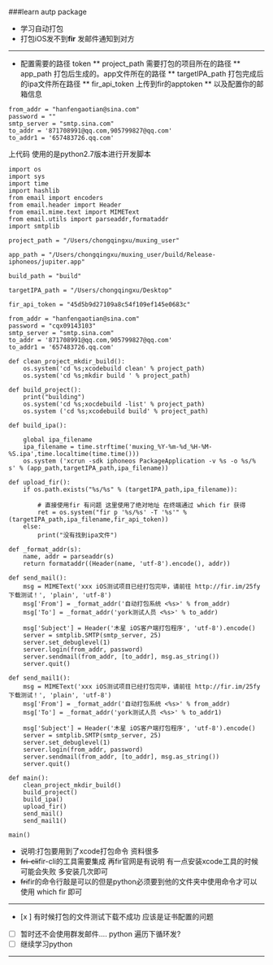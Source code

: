 ###learn autp package
* 学习自动打包 
* 打包iOS发不到**fir** 发邮件通知到对方

***

* 配置需要的路径 token
**  project_path 需要打包的项目所在的路径
**  app_path 打包后生成的。app文件所在的路径
**  targetIPA_path 打包完成后的ipa文件所在路径
**  fir_api_token 上传到fir的apptoken
**  以及配置你的邮箱信息
```
from_addr = "hanfengaotian@sina.com"
password = ""       
smtp_server = "smtp.sina.com"
to_addr = '871708991@qq.com,905799827@qq.com'
to_addr1 = '657483726.qq.com'
```
上代码 
使用的是python2.7版本进行开发脚本
```
import os
import sys
import time 
import hashlib
from email import encoders
from email.header import Header 
from email.mime.text import MIMEText
from email.utils import parseaddr,formataddr
import smtplib
```

```
project_path = "/Users/chongqingxu/muxing_user"

app_path = "/Users/chongqingxu/muxing_user/build/Release-iphoneos/jupiter.app"

build_path = "build"

targetIPA_path = "/Users/chongqingxu/Desktop"

fir_api_token = "45d5b9d27109a8c54f109ef145e0683c"

from_addr = "hanfengaotian@sina.com"
password = "cqx09143103"       
smtp_server = "smtp.sina.com"
to_addr = '871708991@qq.com,905799827@qq.com'
to_addr1 = '657483726.qq.com'
```

```
def clean_project_mkdir_build():
	os.system('cd %s;xcodebuild clean' % project_path)
	os.system('cd %s;mkdir build ' % project_path)

def build_project():
	print("building")
	os.system('cd %s;xocdebuild -list' % project_path)
	os.system ('cd %s;xcodebuild build' % project_path)
    
def build_ipa():
     	
	global ipa_filename
	ipa_filename = time.strftime('muxing_%Y-%m-%d_%H-%M-%S.ipa',time.localtime(time.time()))
	os.system ('xcrun -sdk iphoneos PackageApplication -v %s -o %s/%       s' % (app_path,targetIPA_path,ipa_filename))

def upload_fir():
    if os.path.exists("%s/%s" % (targetIPA_path,ipa_filename)):
        
        # 直接使用fir 有问题 这里使用了绝对地址 在终端通过 which fir 获得
     	ret = os.system("fir p '%s/%s' -T '%s'" % (targetIPA_path,ipa_filename,fir_api_token))
    else:
        print("没有找到ipa文件")

def _format_addr(s):
    name, addr = parseaddr(s)
    return formataddr((Header(name, 'utf-8').encode(), addr))

def send_mail():
    msg = MIMEText('xxx iOS测试项目已经打包完毕，请前往 http://fir.im/25fy 下载测试！', 'plain', 'utf-8')
    msg['From'] = _format_addr('自动打包系统 <%s>' % from_addr)
    msg['To'] = _format_addr('york测试人员 <%s>' % to_addr)
   
    msg['Subject'] = Header('木星 iOS客户端打包程序', 'utf-8').encode()
    server = smtplib.SMTP(smtp_server, 25)
    server.set_debuglevel(1)
    server.login(from_addr, password)
    server.sendmail(from_addr, [to_addr], msg.as_string())
    server.quit()   

def send_mail1():
    msg = MIMEText('xxx iOS测试项目已经打包完毕，请前往 http://fir.im/25fy 下载测试！', 'plain', 'utf-8')
    msg['From'] = _format_addr('自动打包系统 <%s>' % from_addr)
    msg['To'] = _format_addr('york测试人员 <%s>' % to_addr1)
   
    msg['Subject'] = Header('木星 iOS客户端打包程序', 'utf-8').encode()
    server = smtplib.SMTP(smtp_server, 25)
    server.set_debuglevel(1)
    server.login(from_addr, password)
    server.sendmail(from_addr, [to_addr], msg.as_string())
    server.quit()      

def main():
	clean_project_mkdir_build()
	build_project()
	build_ipa()
	upload_fir()
	send_mail()
	send_mail1()

main()
```

* 说明:打包要用到了xcode打包命令 资料很多 
* ~~fri-cli~~fir-cli的工具需要集成 再fir官网是有说明 有一点安装xcode工具的时候可能会失败 多安装几次即可
* ~~fri~~fir的命令行敲是可以的但是python必须要到他的文件夹中使用命令才可以 使用 which fir 即可


*** 
- [x ] 有时候打包的文件测试下载不成功 应该是证书配置的问题 
- [ ] 暂时还不会使用群发邮件.... python 遍历下循环发?
- [ ] 继续学习python

*** 
